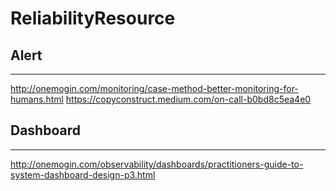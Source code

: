 # ReliabilityResource

## Alert 
----
http://onemogin.com/monitoring/case-method-better-monitoring-for-humans.html
https://copyconstruct.medium.com/on-call-b0bd8c5ea4e0

## Dashboard 
----
http://onemogin.com/observability/dashboards/practitioners-guide-to-system-dashboard-design-p3.html
